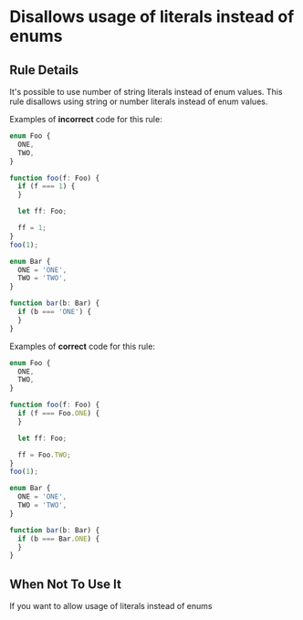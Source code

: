 # Disallows usage of literals instead of enums

## Rule Details

It's possible to use number of string literals instead of enum values. This rule disallows using string or number literals instead of enum values.

Examples of **incorrect** code for this rule:

```ts
enum Foo {
  ONE,
  TWO,
}

function foo(f: Foo) {
  if (f === 1) {
  }

  let ff: Foo;

  ff = 1;
}
foo(1);

enum Bar {
  ONE = 'ONE',
  TWO = 'TWO',
}

function bar(b: Bar) {
  if (b === 'ONE') {
  }
}
```

Examples of **correct** code for this rule:

```ts
enum Foo {
  ONE,
  TWO,
}

function foo(f: Foo) {
  if (f === Foo.ONE) {
  }

  let ff: Foo;

  ff = Foo.TWO;
}
foo(1);

enum Bar {
  ONE = 'ONE',
  TWO = 'TWO',
}

function bar(b: Bar) {
  if (b === Bar.ONE) {
  }
}
```

## When Not To Use It

If you want to allow usage of literals instead of enums
